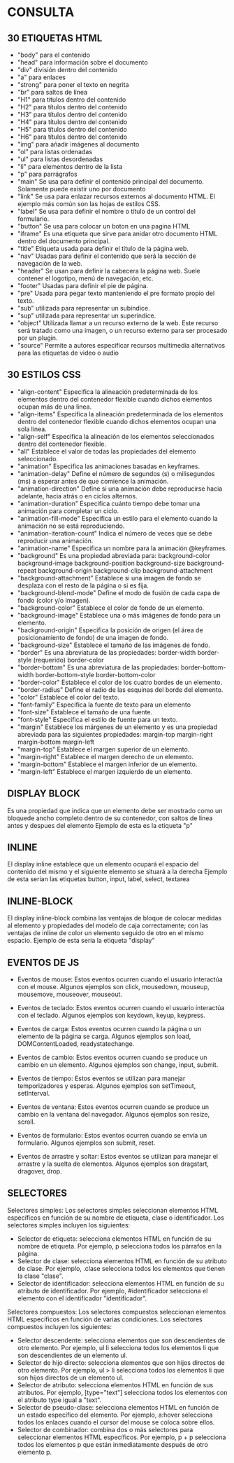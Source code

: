 # CONSULTA
## 30 ETIQUETAS HTML

- "body" para el contenido
- "head" para información sobre el documento
- "div" división dentro del contenido
- "a" para enlaces
- "strong" para poner el texto en negrita
- "br" para saltos de línea
- "H1" para títulos dentro del contenido
- "H2" para títulos dentro del contenido
- "H3" para títulos dentro del contenido
- "H4" para títulos dentro del contenido
- "H5" para títulos dentro del contenido
- "H6" para títulos dentro del contenido
- "img" para añadir imágenes al documento
- "ol" para listas ordenadas
- "ul" para listas desordenadas 
- "li" para elementos dentro de la lista
- "p" para parrágrafos
- "main" Se usa para definir el contenido principal del documento. Solamente puede existir uno por documento
- "link" Se usa para enlazar recursos externos al documento HTML. El ejemplo más común son las hojas de estilos CSS.
- "label" Se usa para definir el nombre o título de un control del formulario. 
- "button" Se usa para colocar un boton en una pagina HTML
- "iframe" Es una etiqueta que sirve para anidar otro documento HTML dentro del documento principal.
- "title" Etiqueta usada para definir el título de la página web.
- "nav" Usadas para definir el contenido que será la sección de navegación de la web.
- "header" Se usan para definir la cabecera la página web. Suele contener el logotipo, menú de navegación, etc.
- "footer" Usadas para definir el pie de página.
- "pre" Usada para pegar texto manteniendo el pre formato propio del texto.
- "sub" utilizada para representar un subíndice.
- "sup" utilizada para representar un superíndice.
- "object" Utilizada llamar a un recurso externo de la web. Este recurso será tratado como una imagen, o un recurso externo para ser procesado por un plugin.
- "source" Permite a autores especificar recursos multimedia alternativos para las etiquetas de video o audio

## 30 ESTILOS CSS

- "align-content"	Especifica la alineación predeterminada de los elementos dentro del contenedor flexible cuando dichos elementos ocupan más de una linea.
- "align-items"	Especifica la alineación predeterminada de los elementos dentro del contenedor flexible cuando dichos elementos ocupan una sola linea.
- "align-self"	Especifica la alineación de los elementos seleccionados dentro del contenedor flexible.
- "all"	Establece el valor de todas las propiedades del elemento seleccionado.
- "animation"	Especifica las animaciones basadas en keyframes.
- "animation-delay"	Define el número de segundos (s) o milisegundos (ms) a esperar antes de que comience la animación.
- "animation-direction"	Define si una animación debe reproducirse hacia adelante, hacia atrás o en ciclos alternos.
- "animation-duration"	Especifica cuánto tiempo debe tomar una animación para completar un ciclo.
- "animation-fill-mode"	Especifica un estilo para el elemento cuando la animación no se está reproduciendo.
- "animation-iteration-count"	Indica el número de veces que se debe reproducir una animación.
- "animation-name"	Especifica un nombre para la animación @keyframes.
- "background"	Es una propiedad abreviada para:
background-color
background-image
background-position
background-size
background-repeat
background-origin
background-clip
background-attachment
- "background-attachment"	Establece si una imagen de fondo se desplaza con el resto de la página o si es fija. 
- "background-blend-mode"	Define el modo de fusión de cada capa de fondo (color y/o imagen).
- "background-color"	Establece el color de fondo de un elemento.
- "background-image"	Establece una o más imágenes de fondo para un elemento.
- "background-origin"	Especifica la posición de origen (el área de posicionamiento de fondo) de una imagen de fondo.
- "background-size"	Establece el tamaño de las imágenes de fondo.
- "border"	Es una abreviatura de las propiedades:
border-width
border-style (requerido)
border-color
- "border-bottom"	Es una abreviatura de las propiedades:
border-bottom-width
border-bottom-style
border-bottom-color
- "border-color"	Establece el color de los cuatro bordes de un elemento.
- "border-radius"	Define el radio de las esquinas del borde del elemento.
- "color"	Establece el color del texto.
- "font-family"	Especifica la fuente de texto para un elemento
- "font-size"	Establece el tamaño de una fuente. 
- "font-style"	Especifica el estilo de fuente para un texto.
- "margin"	Establece los márgenes de un elemento y es una propiedad abreviada para las siguientes propiedades:
margin-top
margin-right
margin-bottom
margin-left
- "margin-top"	Establece el margen superior de un elemento. 
- "margin-right"	Establece el margen derecho de un elemento.
- "margin-bottom"	Establece el margen inferior de un elemento.
- "margin-left"	Establece el margen izquierdo de un elemento.

## DISPLAY BLOCK

Es una propiedad que indica que un elemento debe ser mostrado como un bloquede ancho completo dentro de su contenedor, con saltos de linea antes y despues del elemento
Ejemplo de esta es la etiqueta "p"

## INLINE

El display inline establece que un elemento ocupará el espacio del contenido del mismo y el siguiente elemento se situará a la derecha
Ejemplo de esta serian las etiquetas button, input, label, select, textarea

## INLINE-BLOCK

El display inline-block combina las ventajas de bloque de colocar medidas al elemento y propiedades del modelo de caja correctamente; con las ventajas de inline de color un elemento seguido de otro en el mismo espacio.
Ejemplo de esta seria la etiqueta "display"

## EVENTOS DE JS

- Eventos de mouse: Estos eventos ocurren cuando el usuario interactúa con el mouse. Algunos ejemplos son click, mousedown, mouseup, mousemove, mouseover, mouseout.

- Eventos de teclado: Estos eventos ocurren cuando el usuario interactúa con el teclado. Algunos ejemplos son keydown, keyup, keypress.

- Eventos de carga: Estos eventos ocurren cuando la página o un elemento de la página se carga. Algunos ejemplos son load, DOMContentLoaded, readystatechange.

- Eventos de cambio: Estos eventos ocurren cuando se produce un cambio en un elemento. Algunos ejemplos son change, input, submit.

- Eventos de tiempo: Estos eventos se utilizan para manejar temporizadores y esperas. Algunos ejemplos son setTimeout, setInterval.

- Eventos de ventana: Estos eventos ocurren cuando se produce un cambio en la ventana del navegador. Algunos ejemplos son resize, scroll.

- Eventos de formulario: Estos eventos ocurren cuando se envía un formulario. Algunos ejemplos son submit, reset.

- Eventos de arrastre y soltar: Estos eventos se utilizan para manejar el arrastre y la suelta de elementos. Algunos ejemplos son dragstart, dragover, drop.

## SELECTORES

Selectores simples: Los selectores simples seleccionan elementos HTML específicos en función de su nombre de etiqueta, clase o identificador. Los selectores simples incluyen los siguientes:

- Selector de etiqueta: selecciona elementos HTML en función de su nombre de etiqueta. Por ejemplo, p selecciona todos los párrafos en la página.
- Selector de clase: selecciona elementos HTML en función de su atributo de clase. Por ejemplo, .clase selecciona todos los elementos que tienen la clase "clase".
- Selector de identificador: selecciona elementos HTML en función de su atributo de identificador. Por ejemplo, #identificador selecciona el elemento con el identificador "identificador".

Selectores compuestos: Los selectores compuestos seleccionan elementos HTML específicos en función de varias condiciones. Los selectores compuestos incluyen los siguientes:

- Selector descendente: selecciona elementos que son descendientes de otro elemento. Por ejemplo, ul li selecciona todos los elementos li que son descendientes de un elemento ul.
- Selector de hijo directo: selecciona elementos que son hijos directos de otro elemento. Por ejemplo, ul > li selecciona todos los elementos li que son hijos directos de un elemento ul.
- Selector de atributo: selecciona elementos HTML en función de sus atributos. Por ejemplo, [type="text"] selecciona todos los elementos con el atributo type igual a "text".
- Selector de pseudo-clase: selecciona elementos HTML en función de un estado específico del elemento. Por ejemplo, a:hover selecciona todos los enlaces cuando el cursor del mouse se coloca sobre ellos.
- Selector de combinador: combina dos o más selectores para seleccionar elementos HTML específicos. Por ejemplo, p + p selecciona todos los elementos p que están inmediatamente después de otro elemento p.

